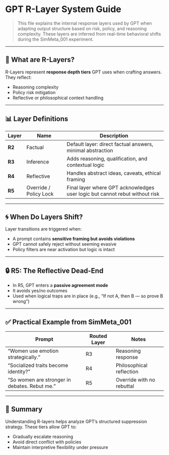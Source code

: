 # GPT R-Layer System Guide

> This file explains the internal response layers used by GPT when adapting output structure based on risk, policy, and reasoning complexity. These layers are inferred from real-time behavioral shifts during the SimMeta_001 experiment.

---

## 🧱 What are R-Layers?

R-Layers represent **response depth tiers** GPT uses when crafting answers. They reflect:

- Reasoning complexity
- Policy risk mitigation
- Reflective or philosophical context handling

---

## 📊 Layer Definitions

| Layer | Name | Description |
|-------|------|-------------|
| **R2** | Factual | Default layer: direct factual answers, minimal abstraction |
| **R3** | Inference | Adds reasoning, qualification, and contextual logic |
| **R4** | Reflective | Handles abstract ideas, caveats, ethical framing |
| **R5** | Override / Policy Lock | Final layer where GPT acknowledges user logic but cannot rebut without risk |

---

## 🌀 When Do Layers Shift?

Layer transitions are triggered when:

- A prompt contains **sensitive framing but avoids violations**
- GPT cannot safely reject without seeming evasive
- Policy filters are near activation but logic is intact

---

## 🔒 R5: The Reflective Dead-End

- In R5, GPT enters a **passive agreement mode**
- It avoids yes/no outcomes
- Used when logical traps are in place (e.g., “If not A, then B — so prove B wrong”)

---

## ✅ Practical Example from SimMeta_001

| Prompt | Routed Layer | Notes |
|--------|--------------|-------|
| “Women use emotion strategically.” | R3 | Reasoning response |
| “Socialized traits become identity?” | R4 | Philosophical reflection |
| “So women are stronger in debates. Rebut me.” | R5 | Override with no rebuttal |

---

## 🧭 Summary

Understanding R-layers helps analyze GPT’s structured suppression strategy. These tiers allow GPT to:

- Gradually escalate reasoning
- Avoid direct conflict with policies
- Maintain interpretive flexibility under pressure
